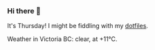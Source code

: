 ### Hi there :wave:

It's Thursday! I might be fiddling with my [dotfiles](https://github.com/bewuethr/dotfiles).

Weather in Victoria BC: clear, at +11°C.
